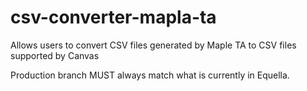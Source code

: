# csv-converter-mapla-ta
Allows users to convert CSV files generated by Maple TA to CSV files supported by Canvas

Production branch MUST always match what is currently in Equella.
